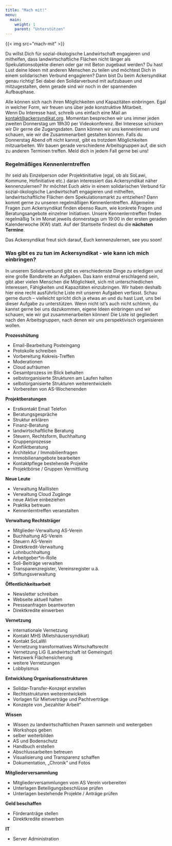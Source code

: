 ```yaml
---
title: "Mach mit!"
menu:
  main:
    weight: 1
    parent: "Unterstützen"
---
```


{{< img src="mach-mit" >}}

Du willst Dich für sozial-ökologische Landwirtschaft engagieren und mithelfen, dass landwirtschaftliche Flächen nicht länger als Spekulationsobjekte dienen oder gar mit Beton zugebaut werden? Du hast Lust deine Ideen mit anderen Menschen zu teilen und möchtest Dich in einem solidarischen Verbund engagieren? Dann bist Du beim Ackersyndikat genau richtig! Sei dabei den Solidarverbund mit aufzubauen und mitzugestalten, denn gerade sind wir noch in der spannenden Aufbauphase.

Alle können sich nach ihren Möglichkeiten und Kapazitäten einbringen. Egal in welcher Form, wir freuen uns über jede konstruktive Mitarbeit.  
Wenn Du Interesse hast, schreib uns einfach eine Mail an kontakt@ackersyndikat.org. Momentan besprechen wir uns immer jeden zweiten Donnerstag um 19h30 per Videokonferenz. Bei Interesse schicken wir Dir gerne die Zugangsdaten. Dann können wir uns kennenlernen und schauen, wie wir die Zusammenarbeit gestalten können. Falls du Donnerstag Abend oft nicht kannst, gibt es trotzdem Möglichkeiten mitzuarbeiten. Wir bauen gerade verschiedene Arbeitsgruppen auf, die sich zu anderen Terminen treffen. Meld dich in jedem Fall gerne bei uns!

### Regelmäßiges Kennenlerntreffen

Ihr seid als Einzelperson oder Projektinitiative (egal, ob als SoLawi, Kommune, Hofinitiative etc.) daran interessiert das Ackersyndikat näher kennenzulernen? Ihr möchtet Euch aktiv in einem solidarischen Verbund für sozial-ökologische Landwirtschaft engagieren und mithelfen, landwirtschaftliche Flächen dem Spekulationsmarkt zu entziehen?
Dann kommt gerne zu unseren regelmäßigen Kennenlerntreffen. Allgemeine Fragen zum Ackersyndikat finden ebenso Raum, wie konkrete Fragen und Beratungsangebote einzelner Initiativen.
Unsere Kennenlerntreffen finden regelmäßig 1x im Monat jeweils donnerstags um 19:00 in der ersten geraden Kalenderwoche (KW) statt. 
Auf der Startseite findest du die **nächsten Termine**.

Das Ackersyndikat freut sich darauf, Euch kennenzulernen, see you soon!

### Was gibt es zu tun im Ackersyndikat - wie kann ich mich einbringen?

In unserem Solidarverbund gibt es verschiedenste Dinge zu erledigen und eine große Bandbreite an Aufgaben. Das kann erstmal erschlagend sein, gibt aber vielen Menschen die Möglichkeit, sich mit unterschiedlichen Interessen, Fähigkeiten und Kapazitäten einzubringen. Wir haben deshalb hier eine recht ausführliche Liste mit unseren Aufgaben verfasst. Schau gerne durch – vielleicht spricht dich ja etwas an und du hast Lust, uns bei dieser Aufgabe zu unterstützen. Wenn nicht ist’s auch nicht schlimm, du kannst gerne bei uns dazukommen, eigene Ideen einbringen und wir schauen, wie wir gut zusammenarbeiten können! Die Liste ist gegliedert nach den Arbeitsgruppen, nach denen wir uns perspektivisch organisieren wollen.

**Prozesshütung**
- Email-Bearbeitung Posteingang
- Protokolle schreiben
- Vorbereitung Kokreis-Treffen
- Moderationen
- Cloud aufräumen
- Gesamtprozess im Blick behalten
- selbstorganisierte Strukturen am Laufen halten
- selbstorganisierte Strukturen weiterentwickeln
- Vorbereiten von AS-Wochenenden

**Projektberatungen**
- Erstkontakt Email Telefon
- Beratungsgespräche
- Struktur erklären
- Finanz-Beratung
- landwirtschaftliche Beratung
- Steuern, Rechtsform, Buchhaltung
- Gruppenprozesse
- Konfliktberatung
- Architektur / Immobilienfragen
- Immobilienangebote bearbeiten
- Kontaktpflege bestehende Projekte
- Projektbörse / Gruppen Vermittlung

**Neue Leute**
- Verwaltung Maillisten
- Verwaltung Cloud Zugänge
- neue Aktive einbeziehen
- Praktika betreuen
- Kennenlerntreffen veranstalten

**Verwaltung Rechtsträger**
- Mitglieder-Verwaltung AS-Verein
- Buchhaltung AS-Verein
- Steuern AS-Verein
- Direktkredit-Verwaltung
- Lohnbuchhaltung
- Arbeitgeber\*in-Rolle
- Soli-Beiträge verwalten
- Transparenzregister, Vereinsregister u.ä.
- Stiftungsverwaltung

**Öffentlichkeitsarbeit**
- Newsletter schreiben
- Webseite aktuell halten
- Presseanfragen beantworten
- Direktkredite einwerben

**Vernetzung**
- internationale Vernetzung
- Kontakt MHS (Mietshäusersyndikat)
- Kontakt SoLaWi
- Vernetzung transformatives Wirtschaftsrecht
- Vernetzung LiG (Landwirtschaft ist Gemeingut)
- Netzwerk Flächensicherung
- weitere Vernetzungen
- Lobbyismus

**Entwicklung Organisationsstrukturen**
- Solidar-Transfer-Konzept erstellen
- Rechtsstrukturen weiterentwickeln
- Vorlagen für Mietverträge und Pachtverträge
- Konzepte von „bezahlter Arbeit“

**Wissen**
- Wissen zu landwirtschaftlichen Praxen sammeln und weitergeben
- Workshops geben
- selber weiterbilden
- AS und Bodenschutz
- Handbuch erstellen
- Abschlussarbeiten betreuen
- Visualisierung und Transparenz schaffen
- Dokumentation, „Chronik“ und Fotos

**Mitgliederversammlung**
- Mitgliederversammlungen vom AS Verein vorbereiten
- Unterlagen Beteiligungsbeschlüsse prüfen
- Unterlagen bestehende Projekte / Anträge prüfen

**Geld beschaffen**
- Förderanträge stellen
- Direktkredite einwerben

**IT**
- Server Administration
